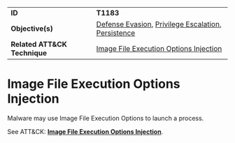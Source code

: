 |||
|---------|------------------------|
|**ID**|**T1183**|
|**Objective(s)**| [Defense Evasion](https://github.com/MBCProject/mbc-markdown/tree/master/defense-evasion), [Privilege Escalation](https://github.com/MBCProject/mbc-markdown/tree/master/privilege-escalation), [Persistence](https://github.com/MBCProject/mbc-markdown/tree/master/persistence)|
|**Related ATT&CK Technique**|[Image File Execution Options Injection](https://attack.mitre.org/techniques/T1183)|


Image File Execution Options Injection
======================================
Malware may use Image File Execution Options to launch a process. 

See ATT&CK: [**Image File Execution Options Injection**](https://attack.mitre.org/techniques/T1183).